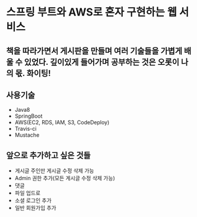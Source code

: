 # 스프링 부트와 AWS로 혼자 구현하는 웹 서비스 

## 책을 따라가면서 게시판을 만들며 여러 기술들을 가볍게 배울 수 있었다. 깊이있게 들어가며 공부하는 것은 오롯이 나의 몫. 화이팅!

## 사용기술
- Java8
- SpringBoot
- AWS(EC2, RDS, IAM, S3, CodeDeploy)
- Travis-ci
- Mustache

## 앞으로 추가하고 싶은 것들
- 게시글 주인만 게시글 수정 삭제 가능
- Admin 권한 추가(모든 게시글 수정 삭제 가능)
- 댓글
- 파일 업드로
- 소셜 로그인 추가
- 일반 회원가입 추가
